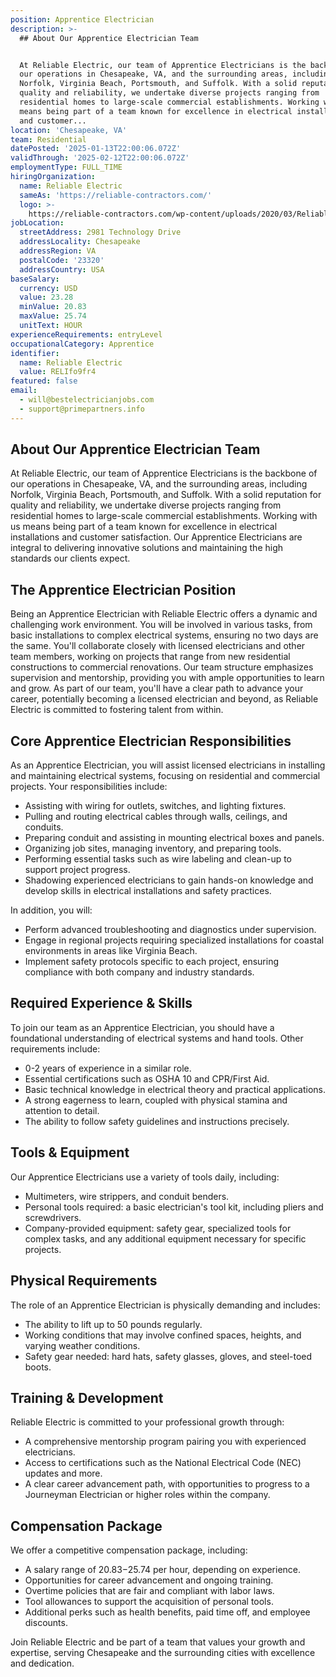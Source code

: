 ```yaml
---
position: Apprentice Electrician
description: >-
  ## About Our Apprentice Electrician Team


  At Reliable Electric, our team of Apprentice Electricians is the backbone of
  our operations in Chesapeake, VA, and the surrounding areas, including
  Norfolk, Virginia Beach, Portsmouth, and Suffolk. With a solid reputation for
  quality and reliability, we undertake diverse projects ranging from
  residential homes to large-scale commercial establishments. Working with us
  means being part of a team known for excellence in electrical installations
  and customer...
location: 'Chesapeake, VA'
team: Residential
datePosted: '2025-01-13T22:00:06.072Z'
validThrough: '2025-02-12T22:00:06.072Z'
employmentType: FULL_TIME
hiringOrganization:
  name: Reliable Electric
  sameAs: 'https://reliable-contractors.com/'
  logo: >-
    https://reliable-contractors.com/wp-content/uploads/2020/03/Reliable-Electric-Logo.jpg
jobLocation:
  streetAddress: 2981 Technology Drive
  addressLocality: Chesapeake
  addressRegion: VA
  postalCode: '23320'
  addressCountry: USA
baseSalary:
  currency: USD
  value: 23.28
  minValue: 20.83
  maxValue: 25.74
  unitText: HOUR
experienceRequirements: entryLevel
occupationalCategory: Apprentice
identifier:
  name: Reliable Electric
  value: RELIfo9fr4
featured: false
email:
  - will@bestelectricianjobs.com
  - support@primepartners.info
---
```




## About Our Apprentice Electrician Team

At Reliable Electric, our team of Apprentice Electricians is the backbone of our operations in Chesapeake, VA, and the surrounding areas, including Norfolk, Virginia Beach, Portsmouth, and Suffolk. With a solid reputation for quality and reliability, we undertake diverse projects ranging from residential homes to large-scale commercial establishments. Working with us means being part of a team known for excellence in electrical installations and customer satisfaction. Our Apprentice Electricians are integral to delivering innovative solutions and maintaining the high standards our clients expect.

## The Apprentice Electrician Position

Being an Apprentice Electrician with Reliable Electric offers a dynamic and challenging work environment. You will be involved in various tasks, from basic installations to complex electrical systems, ensuring no two days are the same. You'll collaborate closely with licensed electricians and other team members, working on projects that range from new residential constructions to commercial renovations. Our team structure emphasizes supervision and mentorship, providing you with ample opportunities to learn and grow. As part of our team, you'll have a clear path to advance your career, potentially becoming a licensed electrician and beyond, as Reliable Electric is committed to fostering talent from within.

## Core Apprentice Electrician Responsibilities

As an Apprentice Electrician, you will assist licensed electricians in installing and maintaining electrical systems, focusing on residential and commercial projects. Your responsibilities include:

- Assisting with wiring for outlets, switches, and lighting fixtures.
- Pulling and routing electrical cables through walls, ceilings, and conduits.
- Preparing conduit and assisting in mounting electrical boxes and panels.
- Organizing job sites, managing inventory, and preparing tools.
- Performing essential tasks such as wire labeling and clean-up to support project progress.
- Shadowing experienced electricians to gain hands-on knowledge and develop skills in electrical installations and safety practices.

In addition, you will:

- Perform advanced troubleshooting and diagnostics under supervision.
- Engage in regional projects requiring specialized installations for coastal environments in areas like Virginia Beach.
- Implement safety protocols specific to each project, ensuring compliance with both company and industry standards.

## Required Experience & Skills

To join our team as an Apprentice Electrician, you should have a foundational understanding of electrical systems and hand tools. Other requirements include:

- 0-2 years of experience in a similar role.
- Essential certifications such as OSHA 10 and CPR/First Aid.
- Basic technical knowledge in electrical theory and practical applications.
- A strong eagerness to learn, coupled with physical stamina and attention to detail.
- The ability to follow safety guidelines and instructions precisely.

## Tools & Equipment

Our Apprentice Electricians use a variety of tools daily, including:

- Multimeters, wire strippers, and conduit benders.
- Personal tools required: a basic electrician's tool kit, including pliers and screwdrivers.
- Company-provided equipment: safety gear, specialized tools for complex tasks, and any additional equipment necessary for specific projects.

## Physical Requirements

The role of an Apprentice Electrician is physically demanding and includes:

- The ability to lift up to 50 pounds regularly.
- Working conditions that may involve confined spaces, heights, and varying weather conditions.
- Safety gear needed: hard hats, safety glasses, gloves, and steel-toed boots.

## Training & Development

Reliable Electric is committed to your professional growth through:

- A comprehensive mentorship program pairing you with experienced electricians.
- Access to certifications such as the National Electrical Code (NEC) updates and more.
- A clear career advancement path, with opportunities to progress to a Journeyman Electrician or higher roles within the company.

## Compensation Package

We offer a competitive compensation package, including:

- A salary range of $20.83-$25.74 per hour, depending on experience.
- Opportunities for career advancement and ongoing training.
- Overtime policies that are fair and compliant with labor laws.
- Tool allowances to support the acquisition of personal tools.
- Additional perks such as health benefits, paid time off, and employee discounts.

Join Reliable Electric and be part of a team that values your growth and expertise, serving Chesapeake and the surrounding cities with excellence and dedication.